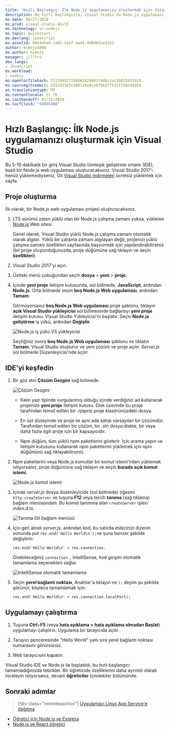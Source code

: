 ```yaml
---
title: 'Hızlı Başlangıç: İlk Node.js uygulamanızı oluşturmak için Visual Studio'
description: Bu hızlı başlangıçta, Visual Studio'da Node.js uygulaması oluşturma
ms.date: 06/27/2018
ms.prod: visual-studio-dev15
ms.technology: vs-nodejs
ms.topic: quickstart
ms.devlang: javascript
ms.assetid: b0e4ebed-1a01-41ef-aad1-4d8465ce5322
author: mikejo5000
ms.author: mikejo
manager: jillfra
dev_langs:
- JavaScript
ms.workload:
- nodejs
ms.openlocfilehash: f11396527208862428483744bc1ac3b02583f4c8
ms.sourcegitcommit: 2193323efc608118e0ce6f6b2ff532f158245d56
ms.translationtype: MT
ms.contentlocale: tr-TR
ms.lasthandoff: 01/25/2019
ms.locfileid: "54955498"
---
```

# <a name="quickstart-use-visual-studio-to-create-your-first-nodejs-app"></a>Hızlı Başlangıç: İlk Node.js uygulamanızı oluşturmak için Visual Studio

Bu 5-10 dakikalık bir giriş Visual Studio tümleşik geliştirme ortamı (IDE), basit bir Node.js web uygulaması oluşturacaksınız. Visual Studio 2017'ı henüz yüklemediyseniz, Git [Visual Studio indirmeleri](https://visualstudio.microsoft.com/downloads/?utm_medium=microsoft&utm_source=docs.microsoft.com&utm_campaign=button+cta&utm_content=download+vs2017) ücretsiz yüklemek için sayfa.

## <a name="create-a-project"></a>Proje oluşturma

İlk olarak, bir Node.js web uygulaması projesi oluşturacaksınız.

1. LTS sürümü zaten yüklü olan bir Node.js çalışma zamanı yoksa, yükleme [Node.js](https://nodejs.org/en/download/) Web sitesi.

    Genel olarak, Visual Studio yüklü Node.js çalışma zamanı otomatik olarak algılar. Yüklü bir çalışma zamanı algılayan değil, projenizi yüklü çalışma zamanı özellikleri sayfasında başvurmak için yapılandırabilirsiniz (bir proje oluşturduğunuzda, proje düğümüne sağ tıklayın ve seçin **özellikleri**).

1. Visual Studio 2017'yi açın.

1. Üstteki menü çubuğundan seçin **dosya** > **yeni** > **proje**.

1. İçinde **yeni proje** iletişim kutusunda, sol bölmede, **JavaScript**, ardından **Node.js**. Orta bölmede seçin **boş Node.js Web uygulaması**, ardından **Tamam**.

     Görmüyorsanız **boş Node.js Web uygulaması** proje şablonu, tıklayın **açık Visual Studio yükleyicisi** sol bölmesinde bağlantıyı **yeni proje** iletişim kutusu. Visual Studio Yükleyicisi'ni başlatır. Seçin **Node.js geliştirme** iş yükü, ardından **Değiştir**.

     ![Node.js iş yükü VS yükleyicisi](../ide/media/quickstart-nodejs-workload.png)

    Seçtiğiniz sonra **boş Node.js Web uygulaması** şablonu ve tıklatın **Tamam**, Visual Studio oluşturur ve yeni çözüm ve proje açılır. *Server.js* sol bölmede Düzenleyicisi'nde açılır.

## <a name="explore-the-ide"></a>IDE'yi keşfedin

1. Bir göz atın **Çözüm Gezgini** sağ bölmede.

   ![Çözüm Gezgini](../ide/media/quickstart-nodejs-solution-explorer.png)

   - Kalın yazı tipinde vurgulanmış olduğu içinde verdiğiniz ad kullanarak projenize **yeni proje** iletişim kutusu. Disk üzerinde bu proje tarafından temsil edilen bir *.njsproj* proje klasörünüzdeki dosya.

   - En üst düzeyinde ve proje ile aynı ada sahip varsayılan bir çözümdür. Tarafından temsil edilen bir çözüm, bir *.sln* dosya diskte, bir veya daha fazla ilgili proje için bir kapsayıcıdır.

   - Npm düğüm, tüm yüklü npm paketlerini gösterir. İçin arama yapın ve iletişim kutusunu kullanarak npm paketlerini yüklemek için npm düğümünü sağ tıklayabilirsiniz.

1. Npm paketlerini veya Node.js komutlar bir komut istemi'nden yüklemek istiyorsanız, proje düğümüne sağ tıklayın ve seçin **burada açık komut istemi**.

   ![Node.js komut istemi](../ide/media/quickstart-nodejs-command-prompt.png)

1. İçinde *server.js* dosya düzenleyicide (sol bölmede) öğesini `http.createServer` ve tuşuna **F12** veya tercih **tanıma** (sağ tıklama) bağlam menüsünden. Bu komut tanımına alan `createServer` işlevi *index.d.ts*.

   ![Tanıma Git bağlam menüsü](../ide/media/quickstart-nodejs-gotodefinition.png)

1. İçin geri alındı *server.js*, ardından kod, bu satırda imlecinizi dizenin sonunda put `res.end('Hello World\n');`ve şuna benzer şekilde değiştirin:

    `res.end('Hello World\n' + res.connection.`

    Girebileceğiniz `connection.`, IntelliSense, kod girişini otomatik tamamlama seçenekleri sağlar.

   ![IntelliSense otomatik tamamlama](../ide/media/quickstart-nodejs-intellisense.png)

1. Seçin **yerel bağlantı noktası**, Anahtar'a tıklayın ve `);` deyim şu şekilde görünür, böylece tamamlamak için:

    `res.end('Hello World\n' + res.connection.localPort);`

## <a name="run-the-application"></a>Uygulamayı çalıştırma

1. Tuşuna **Ctrl**+**F5** (veya **hata ayıklama > hata ayıklama olmadan Başlat**) uygulamayı çalıştırın. Uygulama bir tarayıcıda açılır.

1. Tarayıcı penceresinde "Hello World" yanı sıra yerel bağlantı noktası numarasını görürsünüz.

1. Web tarayıcısını kapatın.

Visual Studio IDE ve Node.js ile başlatıldı, bu hızlı başlangıcı tamamladığınızda tebrikler. Bir öğreticide özelliklerini daha ayrıntılı olarak inceleyin istiyorsanız, devam **öğreticiler** İçindekiler bölümünde.

## <a name="next-steps"></a>Sonraki adımlar

> [!div class="nextstepaction"]
> [Uygulamayı Linux App Service'e dağıtma](../javascript/publish-nodejs-app-azure.md)

- [Öğretici için Node.js ve Express](../javascript/tutorial-nodejs.md)
- [Node.js ve React öğretici](../javascript/tutorial-nodejs-with-react-and-jsx.md)